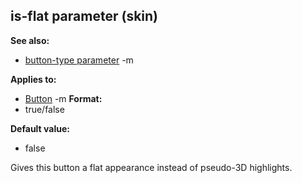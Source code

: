## is-flat parameter (skin)
**See also:**
*   [button-type parameter](/ref/%7Bskin%7D/param/button-type.md) -m
<!-- -->
**Applies to:**
*   [Button](/ref/%7Bskin%7D/control/button.md) -m<!-- -->
**Format:**
*   true/false
<!-- -->
**Default value:**
*   false


Gives this button a flat appearance instead of pseudo-3D
highlights.